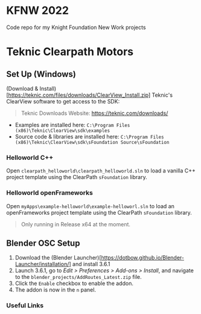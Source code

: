 # KFNW 2022
Code repo for my Knight Foundation New Work projects

# Teknic Clearpath Motors

## Set Up (Windows)

(Download & Install)[https://teknic.com/files/downloads/ClearView_Install.zip] Teknic's ClearView software to get access to the SDK:

> Teknic Downloads Website: https://teknic.com/downloads/

- Examples are installed here: `C:\Program Files (x86)\Teknic\ClearView\sdk\examples`
- Source code & libraries are installed here: `C:\Program Files (x86)\Teknic\ClearView\sdk\sFoundation Source\sFoundation`

### Helloworld C++
Open `clearpath_helloworld\clearpath_helloworld.sln` to load a vanilla C++ project template using the ClearPath `sFoundation` library.

### Helloworld openFrameworks
Open `myApps\example-helloworld\example-helloworl.sln` to load an openFrameworks project template using the ClearPath `sFoundation` library.
> Only running in Release x64 at the moment.

## Blender OSC Setup
1. Download the (Blender Launcher)[https://dotbow.github.io/Blender-Launcher/installation/] and install 3.6.1
2. Launch 3.6.1, go to _Edit > Preferences > Add-ons > Install_, and navigate to the `blender_projects/AddRoutes_Latest.zip` file.
3. Click the `Enable` checkbox to enable the addon.
4. The addon is now in the `n` panel.

### Useful Links
